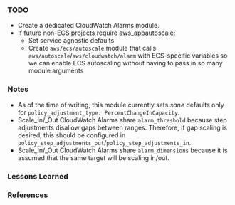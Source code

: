 ### TODO

* Create a dedicated CloudWatch Alarms module.
* If future non-ECS projects require aws_appautoscale:
  * Set service agnostic defaults
  * Create `aws/ecs/autoscale` module that calls `aws/autoscale`/`aws/cloudwatch/alarm` with ECS-specific variables so we can enable ECS autoscaling without having to pass in so many module arguments

### Notes

* As of the time of writing, this module currently sets _sane_ defaults only for `policy_adjustment_type: PercentChangeInCapacity`.
* Scale_In/_Out CloudWatch Alarms share `alarm_threshold` because step adjustments disallow gaps between ranges. Therefore, if gap scaling is desired, this should be configured in `policy_step_adjustments_out`/`policy_step_adjustments_in`.
* Scale_In/_Out CloudWatch Alarms share `alarm_dimensions` because it is assumed that the same target will be scaling in/out.

### Lessons Learned

### References
